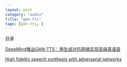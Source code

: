 ```yaml
---
layout: post
category: "audio"
title: "gan-tts"
tags: [gan-tts, ]
---
```


目录

<!-- TOC -->


<!-- /TOC -->

[DeepMind推出GAN-TTS：用生成对抗网络实现高保真语音](https://mp.weixin.qq.com/s/GucJq-45QfvlCbE33nsmVQ)

[High fidelity speech synthesis with adversarial networks](https://arxiv.org/pdf/1909.11646.pdf)
